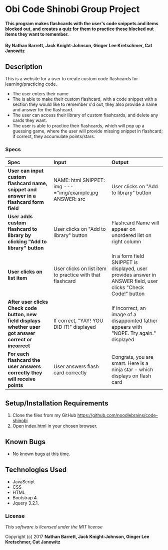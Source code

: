 # Obi Code Shinobi Group Project

#### This program makes flashcards with the user's code snippets and items blocked out, and creates a quiz for them to practice these blocked out items they want to remember.

#### By **Nathan Barrett, Jack Knight-Johnson, Ginger Lee Kretschmer, Cat Janowitz**

## Description

This is a website for a user to create custom code flashcards for learning/practicing code.

 - The user enters their name
 - The is able to make their custom flashcard, with a code snippet with a section they would like to remember x'd out, they also provide a name and answer for the flashcard.
 - The user can access their library of custom flashcards, and delete any cards they want.
 - The user is able to practice their flashcards, which will pop up a guessing game, where the user will provide missing snippet in flashcard; if correct, they accumulate points/stars.

### Specs
| Spec | Input | Output |
| :-------------     | :------------- | :------------- |
| **User can input custom flashcard name, snippet and answer in a flashcard form field** | NAME: html SNIPPET: img ---="img/example.jpg ANSWER: src | User clicks on "Add to library" button|
| **User adds custom flashcard to library by clicking "Add to library" button** |User clicks on "Add to library" button| Flashcard Name will appear on unordered list on right column |
|**User clicks on list item**| User clicks on list item to practice with that flashcard| In a form field SNIPPET is displayed, user provides answer in ANSWER field, user clicks "Check Code!" button|
| **After user clicks Check code button, new field displays whether user got answer correct or incorrect**| If correct, "YAY! YOU DID IT!" displayed| If incorrect, an image of a disappointed father appears with "NOPE. Try again." displayed |
| **For each flashcard the user answers correctly they will receive points** | User answers flash card correctly | Congrats, you are smart. Here is a ninja star - which displays on flash card |

## Setup/Installation Requirements

1. Clone the files from my GitHub https://github.com/noodlebrains/code-shinobi
2. Open index.html in your chosen browser.

## Known Bugs
* No known bugs at this time.

## Technologies Used
* JavaScript
* CSS
* HTML
* Bootstrap 4
* Jquery 3.2.1.

### License

*This software is licensed under the MIT license*

Copyright (c) 2017 **Nathan Barrett, Jack Knight-Johnson, Ginger Lee Kretschmer, Cat Janowitz**
